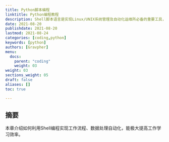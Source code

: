 ```yaml
---
title: Python脚本编程
linktitle: Python编程教程
description: Shell脚本语言是实现Linux/UNIX系统管理及自动化运维所必备的重要工具，能够简化工作流程，将日常工作脚本化.
date: 2021-08-20
publishdate: 2021-08-20
lastmod: 2021-08-24
categories: [coding,python]
keywords: [python]
authors: [Gravpher]
menu:
  docs:
    parent: "coding"
    weight: 03
weight: 03
sections_weight: 05
draft: false
aliases: []
toc: true

---
```


## 摘要

本章介绍如何利用Shell编程实现工作流程、数据处理自动化，能极大提高工作学习效率。

